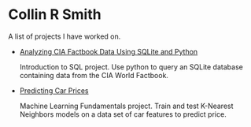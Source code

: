 # Collin R Smith
A list of projects I have worked on.

- [Analyzing CIA Factbook Data Using SQLite and Python](https://github.com/crsmi/dataquest-projects/blob/master/Guided%20Projects/Analyzing%20CIA%20Factbook%20Data%20Using%20SQLite%20and%20Python/Analyzing%20CIA%20Factbook%20Data%20Using%20SQLite%20and%20Python.ipynb)

  Introduction to SQL project. Use python to query an SQLite database containing data from the CIA World Factbook.

- [Predicting Car Prices](https://github.com/crsmi/dataquest-projects/blob/master/Guided%20Projects/Predicting%20Car%20Prices/Predicting%20Car%20Prices.ipynb) 

  Machine Learning Fundamentals project. Train and test K-Nearest Neighbors models on a data set of car features to predict price.
